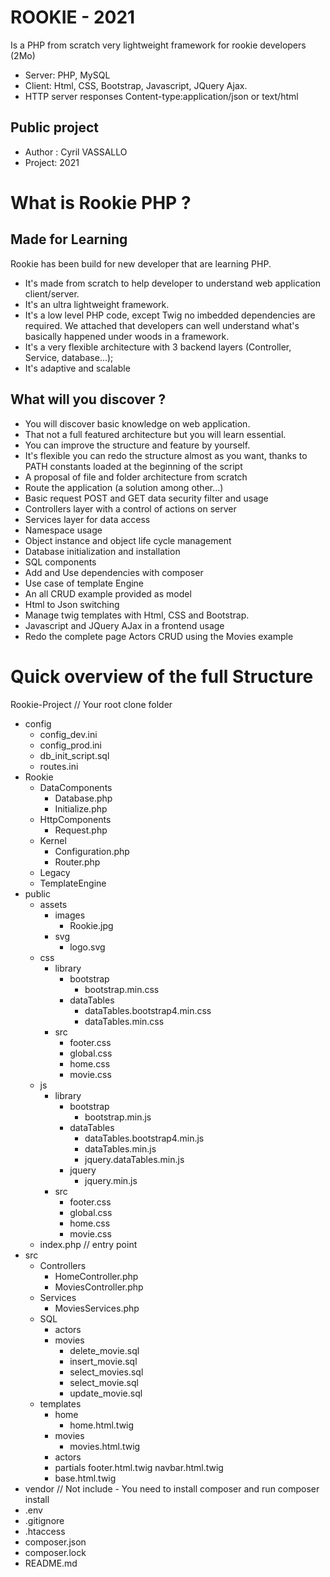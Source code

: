 # ROOKIE - 2021
Is a PHP from scratch very lightweight framework for rookie developers (2Mo)

- Server: PHP, MySQL
- Client: Html, CSS, Bootstrap, Javascript, JQuery Ajax.
- HTTP server responses Content-type:application/json or text/html


## Public project
- Author : Cyril VASSALLO
- Project: 2021

# What is Rookie PHP ? 

## Made for Learning
Rookie has been build for new developer that are learning PHP.
- It's made from scratch to help developer to understand web application client/server.
- It's an ultra lightweight framework.
- It's a low level PHP code, except Twig no imbedded dependencies are required. We attached that developers can well understand what's basically happened under woods in a framework. 
- It's a very flexible architecture with 3 backend layers (Controller, Service, database...);
- It's adaptive and scalable

## What will you discover ?
- You will discover basic knowledge on web application.
- That not a full featured architecture but you will learn essential.
- You can improve the structure and feature by yourself.
- It's flexible you can redo the structure almost as you want, thanks to PATH constants loaded at the beginning of the script
- A proposal of file and folder architecture from scratch
- Route the application (a solution among other...)
- Basic request POST and GET data security filter and usage
- Controllers layer with a control of actions on server
- Services layer for data access
- Namespace usage
- Object instance and object life cycle management
- Database initialization and installation 
- SQL components
- Add and Use dependencies with composer
- Use case of template Engine
- An all CRUD example provided as model
- Html to Json switching
- Manage twig templates with Html, CSS and Bootstrap.
- Javascript and JQuery AJax in a frontend usage
- Redo the complete page Actors CRUD using the Movies example 



# Quick overview of the full Structure

Rookie-Project // Your root clone folder 
- config
	- config_dev.ini
	- config_prod.ini
	- db_init_script.sql
	- routes.ini
- Rookie
	- DataComponents
		- Database.php
		- Initialize.php
	- HttpComponents
		- Request.php
	- Kernel
		- Configuration.php
		- Router.php
	- Legacy
	- TemplateEngine
- public
	- assets
		- images
			- Rookie.jpg
		- svg
			- logo.svg
	- css
		- library
			- bootstrap
				- bootstrap.min.css
			- dataTables
				- dataTables.bootstrap4.min.css
				- dataTables.min.css
		- src
			- footer.css
			- global.css
			- home.css
			- movie.css
	- js
		- library
			- bootstrap
				- bootstrap.min.js
			- dataTables
				- dataTables.bootstrap4.min.js
				- dataTables.min.js
				- jquery.dataTables.min.js
			- jquery
				- jquery.min.js
		- src
			- footer.css
			- global.css
			- home.css
			- movie.css
	- index.php // entry point
- src
	- Controllers
		- HomeController.php
		- MoviesController.php
	- Services
		- MoviesServices.php
	- SQL
		- actors
		- movies
			- delete_movie.sql
			- insert_movie.sql
			- select_movies.sql
			- select_movie.sql
			- update_movie.sql
	- templates
		- home
			- home.html.twig
		- movies
			- movies.html.twig
		- actors
		- partials
			footer.html.twig
			navbar.html.twig
		- base.html.twig
- vendor // Not include - You need to install composer and run composer install
- .env
- .gitignore
- .htaccess
- composer.json
- composer.lock
- README.md
